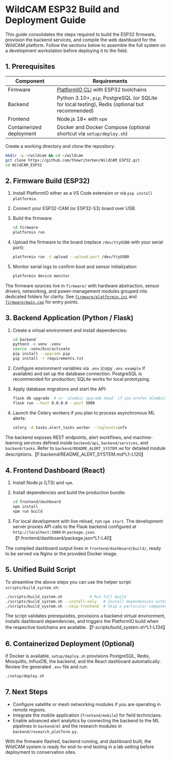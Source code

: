 # WildCAM ESP32 Build and Deployment Guide

This guide consolidates the steps required to build the ESP32 firmware, provision the backend services, and compile the web dashboard for the WildCAM platform. Follow the sections below to assemble the full system on a development workstation before deploying it to the field.

## 1. Prerequisites

| Component | Requirements |
|-----------|--------------|
| Firmware | [PlatformIO CLI](https://platformio.org/install) with ESP32 toolchains |
| Backend | Python 3.10+, `pip`, PostgreSQL (or SQLite for local testing), Redis (optional but recommended) |
| Frontend | Node.js 18+ with `npm` |
| Containerized deployment | Docker and Docker Compose (optional shortcut via `setup/deploy.sh`) |

Create a working directory and clone the repository:

```bash
mkdir -p ~/wildcam && cd ~/wildcam
git clone https://github.com/thewriterben/WildCAM_ESP32.git
cd WildCAM_ESP32
```

## 2. Firmware Build (ESP32)

1. Install PlatformIO either as a VS Code extension or via `pip install platformio`.
2. Connect your ESP32-CAM (or ESP32-S3) board over USB.
3. Build the firmware:

   ```bash
   cd firmware
   platformio run
   ```

4. Upload the firmware to the board (replace `/dev/ttyUSB0` with your serial port):

   ```bash
   platformio run -t upload --upload-port /dev/ttyUSB0
   ```

5. Monitor serial logs to confirm boot and sensor initialization:

   ```bash
   platformio device monitor
   ```

The firmware sources live in `firmware/` with hardware abstraction, sensor drivers, networking, and power-management modules grouped into dedicated folders for clarity. See [`firmware/platformio.ini`](../firmware/platformio.ini) and [`firmware/main.cpp`](../firmware/main.cpp) for entry points.

## 3. Backend Application (Python / Flask)

1. Create a virtual environment and install dependencies:

   ```bash
   cd backend
   python3 -m venv .venv
   source .venv/bin/activate
   pip install --upgrade pip
   pip install -r requirements.txt
   ```

2. Configure environment variables via `.env` (copy `.env.example` if available) and set up the database connection. PostgreSQL is recommended for production; SQLite works for local prototyping.
3. Apply database migrations and start the API:

   ```bash
   flask db upgrade  # or `alembic upgrade head` if you prefer Alembic directly
   flask run --host 0.0.0.0 --port 5000
   ```

4. Launch the Celery workers if you plan to process asynchronous ML alerts:

   ```bash
   celery -A tasks.alert_tasks worker --loglevel=info
   ```

The backend exposes REST endpoints, alert workflows, and machine-learning services defined inside `backend/api`, `backend/services`, and `backend/tasks`. Refer to `backend/README_ALERT_SYSTEM.md` for detailed module descriptions.【F:backend/README_ALERT_SYSTEM.md†L1-L120】

## 4. Frontend Dashboard (React)

1. Install Node.js (LTS) and `npm`.
2. Install dependencies and build the production bundle:

   ```bash
   cd frontend/dashboard
   npm install
   npm run build
   ```

3. For local development with live reload, run `npm start`. The development server proxies API calls to the Flask backend configured at `http://localhost:5000` in `package.json`.【F:frontend/dashboard/package.json†L1-L40】

The compiled dashboard output lives in `frontend/dashboard/build/`, ready to be served via Nginx or the provided Docker image.

## 5. Unified Build Script

To streamline the above steps you can use the helper script `scripts/build_system.sh`:

```bash
./scripts/build_system.sh            # Run full build
./scripts/build_system.sh --install-only   # Install dependencies without compiling
./scripts/build_system.sh --skip-frontend  # Skip a particular component
```

The script validates prerequisites, provisions a backend virtual environment, installs dashboard dependencies, and triggers the PlatformIO build when the respective toolchains are available.【F:scripts/build_system.sh†L1-L134】

## 6. Containerized Deployment (Optional)

If Docker is available, `setup/deploy.sh` provisions PostgreSQL, Redis, Mosquitto, InfluxDB, the backend, and the React dashboard automatically. Review the generated `.env` file and run:

```bash
./setup/deploy.sh
```

## 7. Next Steps

- Configure satellite or mesh networking modules if you are operating in remote regions.
- Integrate the mobile application (`frontend/mobile`) for field technicians.
- Enable advanced alert analytics by connecting the backend to the ML pipelines in `backend/ml` and the research modules in `backend/research_platform.py`.

With the firmware flashed, backend running, and dashboard built, the WildCAM system is ready for end-to-end testing in a lab setting before deployment to conservation sites.
